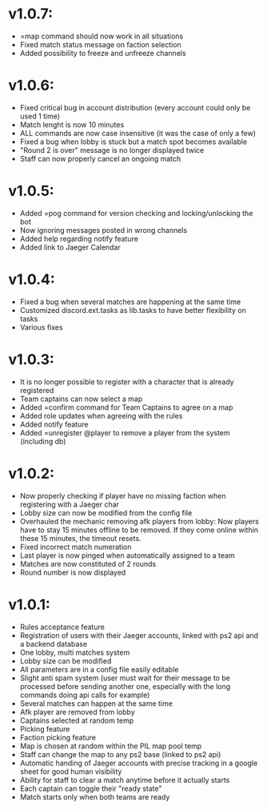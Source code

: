 # v1.0.7:
- =map command should now work in all situations
- Fixed match status message on faction selection
- Added possibility to freeze and unfreeze channels

# v1.0.6:
- Fixed critical bug in account distribution (every account could only be used 1 time)
- Match lenght is now 10 minutes
- ALL commands are now case insensitive (it was the case of only a few)
- Fixed a bug when lobby is stuck but a match spot becomes available
- "Round 2 is over" message is no longer displayed twice
- Staff can now properly cancel an ongoing match

# v1.0.5:
- Added =pog command for version checking and locking/unlocking the bot
- Now ignoring messages posted in wrong channels
- Added help regarding notify feature
- Added link to Jaeger Calendar

# v1.0.4:
- Fixed a bug when several matches are happening at the same time
- Customized discord.ext.tasks as lib.tasks to have better flexibility on tasks
- Various fixes

# v1.0.3:
- It is no longer possible to register with a character that is already registered
- Team captains can now select a map
- Added =confirm command for Team Captains to agree on a map
- Added role updates when agreeing with the rules
- Added notify feature
- Added =unregister @player to remove a player from the system (including db)

# v1.0.2:
- Now properly checking if player have no missing faction when registering with a Jaeger char
- Lobby size can now be modified from the config file
- Overhauled the mechanic removing afk players from lobby: Now players have to stay 15 minutes offline to be removed. If they come online within these 15 minutes, the timeout resets.
- Fixed incorrect match numeration
- Last player is now pinged when automatically assigned to a team
- Matches are now constituted of 2 rounds
- Round number is now displayed

# v1.0.1:
- Rules acceptance feature
- Registration of users with their Jaeger accounts, linked with ps2 api and a backend database
- One lobby, multi matches system
- Lobby size can be modified
- All parameters are in a config file easily editable
- Slight anti spam system (user must wait for their message to be processed before sending another one, especially with the long commands doing api calls for example)
- Several matches can happen at the same time
- Afk player are removed from lobby
- Captains selected at random temp
- Picking feature
- Faction picking feature
- Map is chosen at random within the PIL map pool temp
- Staff can change the map to any ps2 base (linked to ps2 api)
- Automatic handing of Jaeger accounts with precise tracking in a google sheet for good human visibility
- Ability for staff to clear a match anytime before it actually starts
- Each captain can toggle their "ready state"
- Match starts only when both teams are ready
